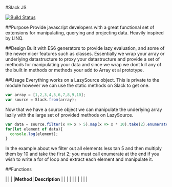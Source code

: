 #Slack JS

[![Build Status](https://travis-ci.org/loosechainsaw/Slack.svg)](https://travis-ci.org/loosechainsaw/Slack)

##Purpose
Provide javascript developers with a great functional set of extensions for manipulating, querying and projecting data. Heavily inspired by LINQ.

##Design
Built with ES6 generators to provide lazy evaluation, and some of the newer nicer features such as classes. Essentially we wrap your array or underlying datastructure to proxy your datastructure and provide a set of methods for manipulating your data and since we wrap we dont kill any of the built in methods or methods your add to Array et al prototype.

##Usage
Everything works on a LazySource object. This is private to the module however we can use the static methods on Slack to get one.

```javascript
var array = [1,2,3,4,5,6,7,8,9,10];
var source = Slack.from(array);
```
Now that we have a source object we can manipulate the underlying array lazily with the large set of provided methods on LazySource.

```javascript
var data = source.filter(x => x > 5).map(x => x * 10).take(2).enumerate();
for(let element of data){
  console.log(element);
}
```
In the example about we filter out all elements less tan 5 and then multiply them by 10 and take the first 2;
you must call enumerate at the end if you wish to write a for of loop and extract each element and manipulate it.

##Functions

|                                 |                                                                                           |
|**Method**                       |**Description**                                                                            |
|                                 |                                                                                           |
|                                 |                                                                                           |
|                                 |                                                                                           |





